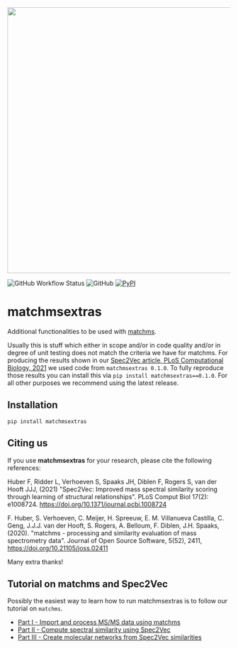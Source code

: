 <img src="https://github.com/matchms/matchmsextras/blob/main/images/matchmsextras_logo.png" width="600">

![GitHub Workflow Status](https://img.shields.io/github/workflow/status/matchms/matchmsextras/CI%20Build)
![GitHub](https://img.shields.io/github/license/matchms/matchmsextras)
[![PyPI](https://img.shields.io/pypi/v/matchmsextras)](https://pypi.org/project/matchmsextras/)

# matchmsextras

Additional functionalities to be used with [matchms](https://github.com/matchms/matchms).

Usually this is stuff which either in scope and/or in code quality and/or in degree of unit testing does not match the criteria we have for matchms.
For producing the results shown in our [Spec2Vec article, PLoS Computational Biology, 2021](https://doi.org/10.1371/journal.pcbi.1008724) we used code from `matchmsextras 0.1.0`. To fully reproduce those results you can install this via `pip install matchmsextras==0.1.0`. For all other purposes we recommend using the latest release.

## Installation

```
pip install matchmsextras
```

## Citing us
If you use **matchmsextras** for your research, please cite the following references:

Huber F, Ridder L, Verhoeven S, Spaaks JH, Diblen F, Rogers S, van der Hooft JJJ, (2021) "Spec2Vec: Improved mass spectral similarity scoring through learning of structural relationships". PLoS Comput Biol 17(2): e1008724. https://doi.org/10.1371/journal.pcbi.1008724

F. Huber, S. Verhoeven, C. Meijer, H. Spreeuw, E. M. Villanueva Castilla, C. Geng, J.J.J. van der Hooft, S. Rogers, A. Belloum, F. Diblen, J.H. Spaaks, (2020). "matchms - processing and similarity evaluation of mass spectrometry data". Journal of Open Source Software, 5(52), 2411, https://doi.org/10.21105/joss.02411

Many extra thanks!

## Tutorial on matchms and Spec2Vec
Possibly the easiest way to learn how to run matchmsextras is to follow our tutorial on `matchms`.

+ [Part I - Import and process MS/MS data using matchms](https://blog.esciencecenter.nl/build-your-own-mass-spectrometry-analysis-pipeline-in-python-using-matchms-part-i-d96c718c68ee)
+ [Part II - Compute spectral similarity using Spec2Vec](https://blog.esciencecenter.nl/build-a-mass-spectrometry-analysis-pipeline-in-python-using-matchms-part-ii-spec2vec-8aa639571018)
+ [Part III - Create molecular networks from Spec2Vec similarities](https://blog.esciencecenter.nl/build-a-mass-spectrometry-analysis-pipeline-in-python-using-matchms-part-iii-molecular-91891248ee34)
